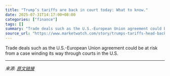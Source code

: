 ```yaml
---
title: "Trump’s tariffs are back in court today: What to know."
date: 2025-07-31T14:17:00+08:00
categories: ["finance"]
tags: []
summary: "Trade deals such as the U.S.-European Union agreement could be at risk from a case winding its way through courts in the U.S."
source_url: "https://www.marketwatch.com/story/trumps-tariffs-head-back-to-court-what-to-know-9abd99ca?mod=mw_rss_topstories"
---
```


Trade deals such as the U.S.-European Union agreement could be at risk from a case winding its way through courts in the U.S.

---

*来源: [原文链接](https://www.marketwatch.com/story/trumps-tariffs-head-back-to-court-what-to-know-9abd99ca?mod=mw_rss_topstories)*

